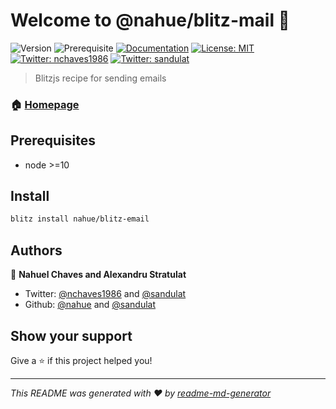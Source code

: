 # Welcome to @nahue/blitz-mail 👋
![Version](https://img.shields.io/badge/version-0.1.0-blue.svg?cacheSeconds=2592000)
![Prerequisite](https://img.shields.io/badge/node-%3E%3D10-blue.svg)
[![Documentation](https://img.shields.io/badge/documentation-yes-brightgreen.svg)](https://github.com/nahue/blitz-email)
[![License: MIT](https://img.shields.io/badge/License-MIT-yellow.svg)](#)
[![Twitter: nchaves1986](https://img.shields.io/twitter/follow/nchaves1986.svg?style=social)](https://twitter.com/nchaves1986)
[![Twitter: sandulat](https://img.shields.io/twitter/follow/sandulat.svg?style=social)](https://twitter.com/sandulat)

> Blitzjs recipe for sending emails

### 🏠 [Homepage](https://github.com/nahue/blitz-email)

## Prerequisites

- node >=10

## Install

```sh
blitz install nahue/blitz-email
```

## Authors

👤 **Nahuel Chaves and Alexandru Stratulat**

* Twitter: [@nchaves1986](https://twitter.com/nchaves1986) and [@sandulat](https://twitter.com/sandulat)
* Github: [@nahue](https://github.com/nahue) and [@sandulat](https://github.com/sandulat)

## Show your support

Give a ⭐️ if this project helped you!


***
_This README was generated with ❤️ by [readme-md-generator](https://github.com/kefranabg/readme-md-generator)_